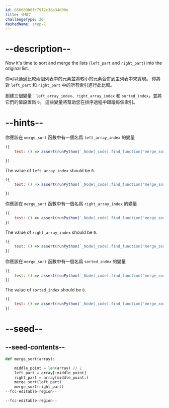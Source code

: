 ```yaml
---
id: 656680b0fc79f2c38a34d90e
title: 步驟7
challengeType: 20
dashedName: step-7
---
```


# --description--

Now it's time to sort and merge the lists (`left_part` and `right_part`) into the original list.

你可以通過比較兩個列表中的元素並將較小的元素合併到主列表中來實現。 你將對 `left_part` 和 `right_part` 中的所有索引進行此比較。

創建三個變量：`left_array_index`、`right_array_index` 和 `sorted_index`，並將它們的值設置爲 `0`。 這些變量將幫助您在排序過程中跟蹤每個索引。

# --hints--

你應該在 `merge_sort` 函數中有一個名爲 `left_array_index` 的變量

```js
({
    test: () => assert(runPython(`_Node(_code).find_function("merge_sort").has_variable("left_array_index")`)) 

})
```

The value of `left_array_index` should be `0`.

```js
({
    test: () => assert(runPython(`_Node(_code).find_function("merge_sort").find_variable("left_array_index").is_equivalent("left_array_index = 0")`))  

})
```

你應該在 `merge_sort` 函數中有一個名爲 `right_array_index` 的變量

```js
({
    test: () => assert(runPython(`_Node(_code).find_function("merge_sort").has_variable("right_array_index")`))
})
```

The value of `right_array_index` should be `0`.

```js
({
    test: () => assert(runPython(`_Node(_code).find_function("merge_sort").find_variable("right_array_index").is_equivalent("right_array_index = 0")`))
})

```

你應該在 `merge_sort` 函數中有一個名爲 `sorted_index` 的變量

```js
({
    test: () => assert(runPython(`_Node(_code).find_function("merge_sort").has_variable("sorted_index")`))
})
```

The value of `sorted_index` should be `0`.

```js
({
    test: () => assert(runPython(`_Node(_code).find_function("merge_sort").find_variable("sorted_index").is_equivalent("sorted_index = 0")`))
})
```

# --seed--

## --seed-contents--

```py
def merge_sort(array):

    middle_point = len(array) // 2
    left_part = array[:middle_point]
    right_part = array[middle_point:]
    merge_sort(left_part)
    merge_sort(right_part)
--fcc-editable-region--

--fcc-editable-region--
```
